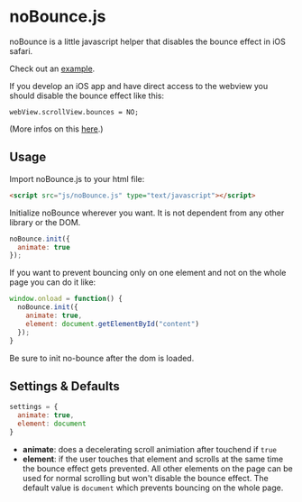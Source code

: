 noBounce.js
===========

noBounce is a little javascript helper that disables the bounce effect in iOS safari.

Check out an [example](http://timbartsch.github.io/examples/no-bounce/).


If you develop an iOS app and have direct access to the webview you should disable the bounce effect like this:

    webView.scrollView.bounces = NO;

(More infos on this [here](http://stackoverflow.com/questions/500761/stop-uiwebview-from-bouncing-vertically).)

Usage
------
Import noBounce.js to your html file:

```html
<script src="js/noBounce.js" type="text/javascript"></script>
```

Initialize noBounce wherever you want. It is not dependent from any other library or the DOM.

```js
noBounce.init({
  animate: true
});
```


If you want to prevent bouncing only on one element and not on the whole page you can do it like:

```js
window.onload = function() {
  noBounce.init({
    animate: true,
    element: document.getElementById("content")
  });
}
```

Be sure to init no-bounce after the dom is loaded.


Settings & Defaults
------------------

```js
settings = {
  animate: true,
  element: document
}
```

- **animate**: does a decelerating scroll animiation after touchend if ``true``
- **element**: if the user touches that element and scrolls at the same time the bounce effect gets prevented. All other elements on the page can be used for normal scrolling but won't disable the bounce effect. The default value is ``document`` which prevents bouncing on the whole page.
